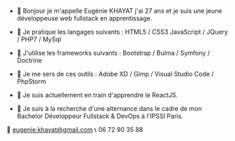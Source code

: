 - 👋 Bonjour je m'appelle Eugénie KHAYAT j'ai 27 ans et je suis une jeune développeuse web fullstack en apprentissage.

- 👀 Je pratique les langages suivants : HTML5 / CSS3 JavaScript / JQuery / PHP7 / MySql
- 👀 J'utilise les frameworks suivants : Bootstrap / Bulma / Symfony / Doctrine
- 👀 Je me sers de ces outils : Adobe XD / Gimp / Visual Studio Code / PhpStorm
- 🌱 Je suis actuellement en train d'apprendre le ReactJS.

- 💞️ Je suis à la recherche d'une alternance dans le cadre de mon Bachelor Développeur Fullstack & DevOps à l'IPSSI Paris.


📧 eugenie.khayat@gmail.com
📞 06 72 90 35 88
